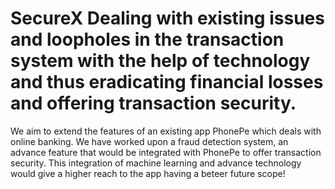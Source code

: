 # SecureX Dealing with existing issues and loopholes in the transaction system with the help of technology and thus eradicating financial losses and offering transaction security.
We aim to extend the features of an existing app PhonePe which deals with online banking. 
We have worked upon a fraud detection system, an advance feature that would be integrated with PhonePe to offer transaction security. 
This integration of machine learning and advance technology would give a higher reach to the app having a beteer future scope!
